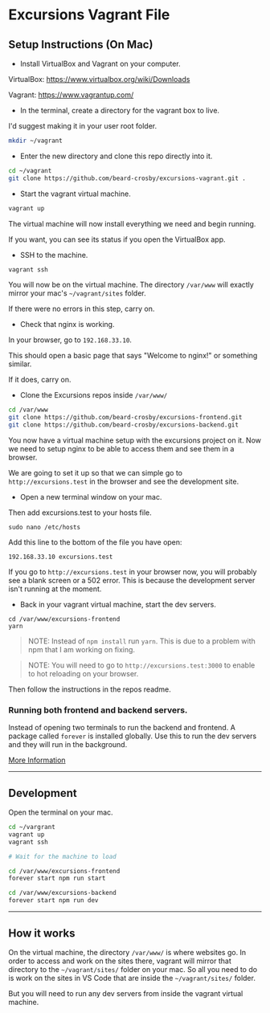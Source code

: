 # Excursions Vagrant File

## Setup Instructions (On Mac)
- Install VirtualBox and Vagrant on your computer.

VirtualBox: https://www.virtualbox.org/wiki/Downloads

Vagrant: https://www.vagrantup.com/

- In the terminal, create a directory for the vagrant box to live.

I'd suggest making it in your user root folder.

```sh
mkdir ~/vagrant
```

- Enter the new directory and clone this repo directly into it.

```sh
cd ~/vagrant
git clone https://github.com/beard-crosby/excursions-vagrant.git .
```

- Start the vagrant virtual machine.

```bash
vagrant up
```

The virtual machine will now install everything we need and begin running.

If you want, you can see its status if you open the VirtualBox app.

- SSH to the machine.

```sh
vagrant ssh
```

You will now be on the virtual machine. The directory `/var/www` will exactly mirror your mac's `~/vagrant/sites` folder.

If there were no errors in this step, carry on.

- Check that nginx is working.

In your browser, go to `192.168.33.10`.

This should open a basic page that says "Welcome to nginx!" or something similar.

If it does, carry on.

- Clone the Excursions repos inside `/var/www/`

```sh
cd /var/www
git clone https://github.com/beard-crosby/excursions-frontend.git
git clone https://github.com/beard-crosby/excursions-backend.git
```

You now have a virtual machine setup with the excursions project on it. Now we need to setup nginx to be able to access them and see them in a browser.

We are going to set it up so that we can simple go to `http://excursions.test` in the browser and see the development site.

- Open a new terminal window on your mac.

Then add excursions.test to your hosts file.

```
sudo nano /etc/hosts
```

Add this line to the bottom of the file you have open:
```
192.168.33.10 excursions.test
```

If you go to `http://excursions.test` in your browser now, you will probably see a blank screen or a 502 error. This is because the development server isn't running at the moment.

- Back in your vagrant virtual machine, start the dev servers.

```
cd /var/www/excursions-frontend
yarn
```

> NOTE: Instead of `npm install` run `yarn`. This is due to a problem with npm that I am working on fixing.

> NOTE: You will need to go to `http://excursions.test:3000` to enable to hot reloading on your browser.

Then follow the instructions in the repos readme.

### Running both frontend and backend servers.
Instead of opening two terminals to run the backend and frontend. A package called `forever` is installed globally. Use this to run the dev servers and they will run in the background.

[More Information](https://github.com/foreversd/forever)

---

## Development

Open the terminal on your mac.

```sh
cd ~/vargrant
vagrant up
vagrant ssh

# Wait for the machine to load

cd /var/www/excursions-frontend
forever start npm run start

cd /var/www/excursions-backend
forever start npm run dev
```

---

## How it works

On the virtual machine, the directory `/var/www/` is where websites go. In order to access and work on the sites there, vagrant will mirror that directory to the `~/vagrant/sites/` folder on your mac. So all you need to do is work on the sites in VS Code that are inside the `~/vagrant/sites/` folder.

But you will need to run any dev servers from inside the vagrant virtual machine.
